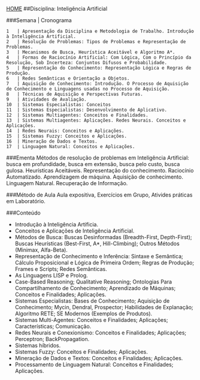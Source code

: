 [HOME](https://github.com/Webschool-io/Ensino-Superior-de-Informatica-GRATUITO) 
##Disciplina: Inteligência Artificial

###Semana | Cronograma
```
1	| Apresentação da Disciplina e Metodologia de Trabalho. Introdução à Inteligência Artificial.
2	| Resolução de Problemas: Tipos de Problemas e Representação de Problemas.
3	| Mecanismos de Busca, Heurística Aceitável e Algoritmo A*.
4	| Formas de Raciocínio Artificial: Com Lógica, Com o Princípio da Resolução, Sob Incerteza: Conjuntos Difusos e Probabilidade.
5	| Representação do Conhecimento: Representação Lógica e Regras de Produção.
6	| Redes Semânticas e Orientação a Objetos.
7	| Aquisição de Conhecimento: Introdução. O Processo de Aquisição de Conhecimento e Linguagens usadas no Processo de Aquisição.
8	| Técnicas de Aquisição e Perspectivas Futuras.
9	| Atividades de Avaliação.
10	| Sistemas Especialistas: Conceitos
11	| Sistemas Especialistas: Desenvolvimento de Aplicativo.
12	| Sistemas Multiagentes: Conceitos e Finalidades.
13	| Sistemas Multiagentes: Aplicações. Redes Neurais. Conceitos e Aplicações.
14	| Redes Neurais: Conceitos e Aplicações.
15	| Sistemas Fuzzy: Conceitos e Aplicações.
16	| Mineração de Dados e Textos.
17	| Linguagem Natural: Conceitos e Aplicações.

```
###Ementa
Métodos de resolução de problemas em Inteligência Artificial: busca em profundidade, busca em extensão, busca pelo custo, busca gulosa. Heurísticas Aceitáveis. Representação do conhecimento. Raciocínio Automatizado. Aprendizagem de máquina. Aquisição de conhecimento. Linguagem Natural. Recuperação de Informação.

###Método de Aula
Aula expositiva, Exercícios em Grupo, Ativides práticas em Laboratório.

###Conteúdo
- Introdução à Inteligência Artificia.
- Conceitos e Aplicações de Inteligência Artificial.
- Métodos de Busca: Buscas Desinformadas (Breadth-First, Depth-First); Buscas Heurísticas (Best-First, A*, Hill-Climbing); Outros Métodos (Minimax, Alfa-Beta).
- Representação de Conhecimento e Inferência: Sintaxe e Semântica; Cálculo Proposicional e Lógica de Primeira Ordem; Regras de Produção; Frames e Scripts; Redes Semânticas.
- As Linguagens LISP e Prolog.
- Case-Based Reasoning; Qualitative Reasoning; Ontologias Para Compartilhamento de Conhecimento; Aprendizado de Máquinas; Conceitos e Finalidades; Aplicações.
- Sistemas Especialistas: Bases de Conhecimento; Aquisição de Conhecimento; Mycin, Dendral, Prospector; Habilidades de Explanação; Algoritmo RETE; SE Modernos (Exemplos de Produtos).
- Sistemas Multi-Agentes: Conceitos e Finalidades; Aplicações; Características; Comunicação.
- Redes Neurais e Conexionismo: Conceitos e Finalidades; Aplicações; Perceptron; BackPropagation.
- Sistemas híbridos.
- Sistemas Fuzzy: Conceitos e Finalidades; Aplicações.
- Mineração de Dados e Textos: Conceitos e Finalidades; Aplicações.
- Processamento de Linguagem Natural: Conceitos e Finalidades; Aplicações.